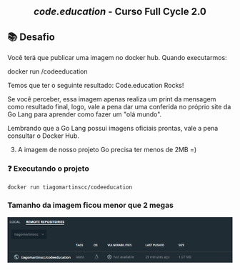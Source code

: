 <h2 align="center">
    <i>code.education</i> - Curso Full Cycle 2.0
</h2>

## 📚 Desafio

Você terá que publicar uma imagem no docker hub. Quando executarmos:

docker run <seu-user>/codeeducation

Temos que ter o seguinte resultado: Code.education Rocks!

Se você perceber, essa imagem apenas realiza um print da mensagem como resultado final, logo, vale a pena dar uma conferida no próprio site da Go Lang para aprender como fazer um "olá mundo".

Lembrando que a Go Lang possui imagens oficiais prontas, vale a pena consultar o Docker Hub.

3) A imagem de nosso projeto Go precisa ter menos de 2MB =)

### ❓ Executando o projeto

```bash
docker run tiagomartinscc/codeeducation
```

### Tamanho da imagem ficou menor que 2 megas

<img src="https://raw.githubusercontent.com/tiagomartinscc/fc2-desafio1-docker/main/assets/Imagem.PNG" alt="imagem docker-hub" />

